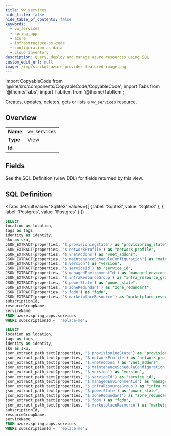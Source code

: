 ```yaml
--- 
title: vw_services
hide_title: false
hide_table_of_contents: false
keywords:
  - vw_services
  - spring_apps
  - azure
  - infrastructure-as-code
  - configuration-as-data
  - cloud inventory
description: Query, deploy and manage azure resources using SQL
custom_edit_url: null
image: /img/stackql-azure-provider-featured-image.png
---
```


import CopyableCode from '@site/src/components/CopyableCode/CopyableCode';
import Tabs from '@theme/Tabs';
import TabItem from '@theme/TabItem';

Creates, updates, deletes, gets or lists a <code>vw_services</code> resource.

## Overview
<table><tbody>
<tr><td><b>Name</b></td><td><code>vw_services</code></td></tr>
<tr><td><b>Type</b></td><td>View</td></tr>
<tr><td><b>Id</b></td><td><CopyableCode code="azure.spring_apps.vw_services" /></td></tr>
</tbody></table>

## Fields

See the SQL Definition (view DDL) for fields returned by this view.

## SQL Definition

<Tabs
defaultValue="Sqlite3"
values={[
{ label: 'Sqlite3', value: 'Sqlite3' },
{ label: 'Postgres', value: 'Postgres' }
]}
>
<TabItem value="Sqlite3">

```sql
SELECT
location as location,
tags as tags,
identity as identity,
sku as sku,
JSON_EXTRACT(properties, '$.provisioningState') as "provisioning_state",
JSON_EXTRACT(properties, '$.networkProfile') as "network_profile",
JSON_EXTRACT(properties, '$.vnetAddons') as "vnet_addons",
JSON_EXTRACT(properties, '$.maintenanceScheduleConfiguration') as "maintenance_schedule_configuration",
JSON_EXTRACT(properties, '$.version') as "version",
JSON_EXTRACT(properties, '$.serviceId') as "service_id",
JSON_EXTRACT(properties, '$.managedEnvironmentId') as "managed_environment_id",
JSON_EXTRACT(properties, '$.infraResourceGroup') as "infra_resource_group",
JSON_EXTRACT(properties, '$.powerState') as "power_state",
JSON_EXTRACT(properties, '$.zoneRedundant') as "zone_redundant",
JSON_EXTRACT(properties, '$.fqdn') as "fqdn",
JSON_EXTRACT(properties, '$.marketplaceResource') as "marketplace_resource",
subscriptionId,
resourceGroupName,
serviceName
FROM azure.spring_apps.services
WHERE subscriptionId = 'replace-me';
```

</TabItem>
<TabItem value="Postgres">

```sql
SELECT
location as location,
tags as tags,
identity as identity,
sku as sku,
json_extract_path_text(properties, '$.provisioningState') as "provisioning_state",
json_extract_path_text(properties, '$.networkProfile') as "network_profile",
json_extract_path_text(properties, '$.vnetAddons') as "vnet_addons",
json_extract_path_text(properties, '$.maintenanceScheduleConfiguration') as "maintenance_schedule_configuration",
json_extract_path_text(properties, '$.version') as "version",
json_extract_path_text(properties, '$.serviceId') as "service_id",
json_extract_path_text(properties, '$.managedEnvironmentId') as "managed_environment_id",
json_extract_path_text(properties, '$.infraResourceGroup') as "infra_resource_group",
json_extract_path_text(properties, '$.powerState') as "power_state",
json_extract_path_text(properties, '$.zoneRedundant') as "zone_redundant",
json_extract_path_text(properties, '$.fqdn') as "fqdn",
json_extract_path_text(properties, '$.marketplaceResource') as "marketplace_resource",
subscriptionId,
resourceGroupName,
serviceName
FROM azure.spring_apps.services
WHERE subscriptionId = 'replace-me';
```

</TabItem>
</Tabs>
